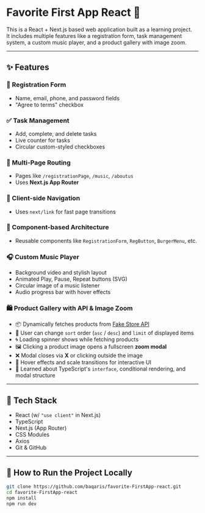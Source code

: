 # Favorite First App React 🚀

This is a React + Next.js based web application built as a learning project.  
It includes multiple features like a registration form, task management system, a custom music player, and a product gallery with image zoom.

---

## ✨ Features

### 📝 Registration Form
- Name, email, phone, and password fields
- "Agree to terms" checkbox

### ✅ Task Management
- Add, complete, and delete tasks
- Live counter for tasks
- Circular custom-styled checkboxes

### 📄 Multi-Page Routing
- Pages like `/registrationPage`, `/music`, `/aboutus`
- Uses **Next.js App Router**

### 🔗 Client-side Navigation
- Uses `next/link` for fast page transitions

### 🧩 Component-based Architecture
- Reusable components like `RegistrationForm`, `RegButton`, `BurgerMenu`, etc.

### 🎧 Custom Music Player
- Background video and stylish layout
- Animated Play, Pause, Repeat buttons (SVG)
- Circular image of a music listener
- Audio progress bar with hover effects

### 🛍️ Product Gallery with API & Image Zoom
- 📦 Dynamically fetches products from [Fake Store API](https://fakestoreapi.com)
- 🔁 User can change `sort` order (`asc` / `desc`) and `limit` of displayed items
- 🌀 Loading spinner shows while fetching products
- 🖼️ Clicking a product image opens a fullscreen **zoom modal**
- ❌ Modal closes via **X** or clicking outside the image
- 🎨 Hover effects and scale transitions for interactive UI
- 🧠 Learned about TypeScript's `interface`, conditional rendering, and modal structure

---

## 💅 Tech Stack

- React (w/ `"use client"` in Next.js)
- TypeScript
- Next.js (App Router)
- CSS Modules
- Axios
- Git & GitHub

---

## 🧪 How to Run the Project Locally

```bash
git clone https://github.com/baqaris/favorite-FirstApp-react.git
cd favorite-FirstApp-react
npm install
npm run dev





